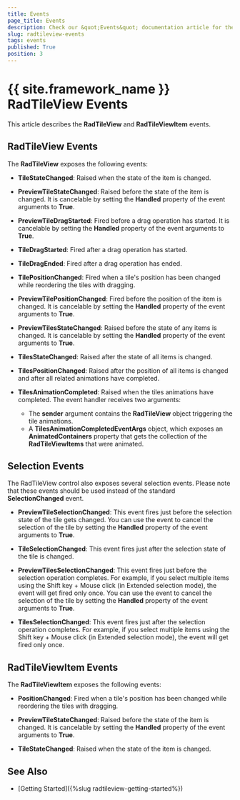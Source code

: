 ```yaml
---
title: Events
page_title: Events
description: Check our &quot;Events&quot; documentation article for the RadTileView {{ site.framework_name }} control.
slug: radtileview-events
tags: events
published: True
position: 3
---
```


# {{ site.framework_name }} RadTileView Events

This article describes the __RadTileView__ and __RadTileViewItem__ events.

## RadTileView Events

The __RadTileView__ exposes the following events:

* __TileStateChanged__: Raised when the state of the item is changed.			

* __PreviewTileStateChanged__: Raised before the state of the item is changed. It is cancelable by setting the __Handled__ property of the event arguments to __True__.			

* __PreviewTileDragStarted__: Fired before a drag operation has started. It is cancelable by setting the __Handled__ property of the event arguments to __True__.			

* __TileDragStarted__: Fired after a drag operation has started.

* __TileDragEnded__: Fired after a drag operation has ended.

* __TilePositionChanged__: Fired when a tile's position has been changed while reordering the tiles with dragging.

* __PreviewTilePositionChanged__: Fired before the position of the item is changed. It is cancelable by setting the __Handled__ property of the event arguments to __True__.

* __PreviewTilesStateChanged__: Raised before the state of any items is changed. It is cancelable by setting the __Handled__ property of the event arguments to __True__.	

* __TilesStateChanged__: Raised after the state of all items is changed.

* __TilesPositionChanged__: Raised after the position of all items is changed and after all related animations have completed.

* __TilesAnimationCompleted__: Raised when the tiles animations have completed. The event handler receives two arguments:
	* The __sender__ argument contains the __RadTileView__ object triggering the tile animations.
	* A __TilesAnimationCompletedEventArgs__ object, which exposes an __AnimatedContainers__ property that gets the collection of the __RadTileViewItems__ that were animated.			  

## Selection Events

The RadTileView control also exposes several selection events. Please note that these events should be used instead of the standard **SelectionChanged** event.

* __PreviewTileSelectionChanged__: This event fires just before the selection state of the tile gets changed. You can use the event to cancel the selection of the tile by setting the __Handled__ property of the event arguments to __True__.

* __TileSelectionChanged__: This event fires just after the selection state of the tile is changed.

* __PreviewTilesSelectionChanged__: This event fires just before the selection operation completes. For example, if you select multiple items using the Shift key + Mouse click (in Extended selection mode), the event will get fired only once. You can use the event to cancel the selection of the tile by setting the __Handled__ property of the event arguments to __True__.

* __TilesSelectionChanged__: This event fires just after the selection operation completes. For example, if you select multiple items using the Shift key + Mouse click (in Extended selection mode), the event will get fired only once.

## RadTileViewItem Events

The __RadTileViewItem__ exposes the following events:

* __PositionChanged__: Fired when a tile's position has been changed while reordering the tiles with dragging.

* __PreviewTileStateChanged__: Raised before the state of the item is changed. It is cancelable by setting the __Handled__ property of the event arguments to __True__.

* __TileStateChanged__: Raised when the state of the item is changed.

## See Also
 * [Getting Started]({%slug radtileview-getting-started%})